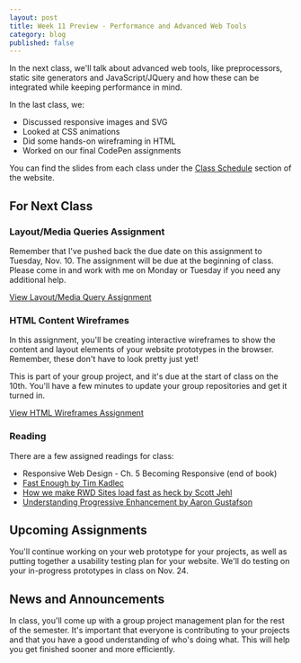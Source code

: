 ```yaml
---
layout: post
title: Week 11 Preview - Performance and Advanced Web Tools
category: blog
published: false
---
```


In the next class, we'll talk about advanced web tools, like preprocessors, static site generators and JavaScript/JQuery and how these can be integrated while keeping performance in mind.

In the last class, we:

* Discussed responsive images and SVG
* Looked at CSS animations
* Did some hands-on wireframing in HTML
* Worked on our final CodePen assignments

You can find the slides from each class under the [Class Schedule](http://rwdkent.com/class/schedule/) section of the website.

## For Next Class

### Layout/Media Queries Assignment

Remember that I've pushed back the due date on this assignment to Tuesday, Nov. 10.  The assignment will be due at the beginning of class.  Please come in and work with me on Monday or Tuesday if you need any additional help.

<a href="http://rwdkent.com/class/assignments/layout" class="button small">View Layout/Media Query Assignment</a>

### HTML Content Wireframes

In this assignment, you'll be creating interactive wireframes to show the content and layout elements of your website prototypes in the browser.  Remember, these don't have to look pretty just yet!

This is part of your group project, and it's due at the start of class on the 10th.  You'll have a few minutes to update your group repositories and get it turned in.  

<a href="http://rwdkent.com/class/assignments/wireframes" class="button small">View HTML Wireframes Assignment</a>

### Reading

There are a few assigned readings for class:

* Responsive Web Design - Ch. 5 Becoming Responsive (end of book)
* [Fast Enough by Tim Kadlec](http://timkadlec.com/2014/01/fast-enough/)
* [How we make RWD Sites load fast as heck by Scott Jehl](https://www.filamentgroup.com/lab/performance-rwd.html)
* [Understanding Progressive Enhancement by Aaron Gustafson](http://alistapart.com/article/understandingprogressiveenhancement)

## Upcoming Assignments

You'll continue working on your web prototype for your projects, as well as putting together a usability testing plan for your website.  We'll do testing on your in-progress prototypes in class on Nov. 24.  

## News and Announcements

In class, you'll come up with a group project management plan for the rest of the semester.  It's important that everyone is contributing to your projects and that you have a good understanding of who's doing what.  This will help you get finished sooner and more efficiently.
